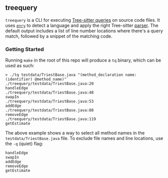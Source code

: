## treequery

`treequery` is a CLI for executing [Tree-sitter queries](https://tree-sitter.github.io/tree-sitter/using-parsers#query-syntax) on source code files.
It uses [`enry`](https://github.com/go-enry/go-enry) to detect a language and apply the right Tree-sitter [parser](https://tree-sitter.github.io/tree-sitter/#available-parsers).
The default output includes a list of line number locations where there's a query match, followed by a snippet of the matching code.

### Getting Started

Running `make` in the root of this repo will produce a `tq` binary, which can be used as such:

```
> ./tq testdata/TriestBase.java "(method_declaration name: (identifier) @method_name)"
./treequery/testdata/TriestBase.java:20
handleEdge
./treequery/testdata/TriestBase.java:48
swapIn
./treequery/testdata/TriestBase.java:53
addEdge
./treequery/testdata/TriestBase.java:88
removeEdge
./treequery/testdata/TriestBase.java:119
getEstimate
```

The above example shows a way to select all method names in the `testdata/TriestBase.java` file.
To exclude file names and line locations, use the `-q` (quiet) flag:

```
handleEdge
swapIn
addEdge
removeEdge
getEstimate
```
